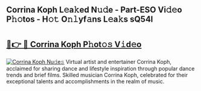 ## Corrina Koph L𝚎a𝚔ed N𝚞𝚍e - Part-ESO Vi𝚍𝚎o P𝚑𝚘tos - H𝚘𝚝 O𝚗𝚕yf𝚊ns L𝚎a𝚔s sQ54l

# <h2><a href="http://kf7vkel.oniu.top/?m=Corrina+Koph">🔗👉 🔴 Corrina Koph P𝚑ot𝚘𝚜 V𝚒d𝚎o</a></h2>

[![Corrina Koph Nu𝚍e𝚜](https://i.imgur.com/0qMVB7G.gif)](http://kf7vkel.oniu.top/?m=Corrina+Koph)
Virtual artist and entertainer Corrina Koph, acclaimed for sharing dance and lifestyle inspiration through popular dance trends and brief films. Skilled musician Corrina Koph, celebrated for their exceptional talents and accomplishments in the realm of music.  
